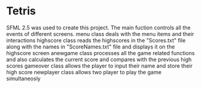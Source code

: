 # Tetris
SFML 2.5 was used to create this project.
The main fuction controls all the events of different screens.
menu class deals with the menu items and their interactions
highscore class reads the highscores in the "Scores.txt" file along with the names in "ScoreNames.txt" file and displays it on the highscore screen
anewgame class processes all the game related functions and also calculates the current score and compares with the previous high scores
gameover class allows the player to input their name and store their high score
newplayer class allows two player to play the game simultaneosly
